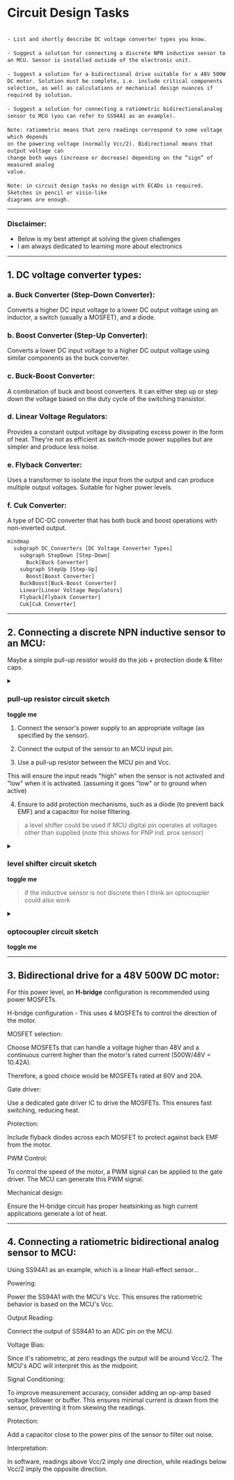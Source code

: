 # Circuit Design Tasks

```

- List and shortly describe DC voltage converter types you know.

- Suggest a solution for connecting a discrete NPN inductive sensor to an MCU. Sensor is installed outside of the electronic unit.

- Suggest a solution for a bidirectional drive suitable for a 48V 500W DC motor. Solution must be complete, i.e. include critical components selection, as well as calculations or mechanical design nuances if required by solution.

- Suggest a solution for connecting a ratiometric bidirectionalanalog sensor to MCU (you can refer to SS94A1 as an example).

Note: ratiometric means that zero readings correspond to some voltage which depends
on the powering voltage (normally Vcc/2). Bidirectional means that output voltage can
change both ways (increase or decrease) depending on the “sign” of measured analog
value.

Note: in circuit design tasks no design with ECADs is required. Sketches in pencil or visio-like
diagrams are enough.

```

---
### Disclaimer: 
- Below is my best attempt at solving the given challenges
- I am always dedicated to learning more about electronics

---

## 1. DC voltage converter types:

### a. Buck Converter (Step-Down Converter):
Converts a higher DC input voltage to a lower DC output voltage using an inductor, a switch (usually a MOSFET), and a diode.

### b. Boost Converter (Step-Up Converter):
Converts a lower DC input voltage to a higher DC output voltage using similar components as the buck converter.

### c. Buck-Boost Converter:
A combination of buck and boost converters. It can either step up or step down the voltage based on the duty cycle of the switching transistor.

### d. Linear Voltage Regulators:
Provides a constant output voltage by dissipating excess power in the form of heat. They're not as efficient as switch-mode power supplies but are simpler and produce less noise.

### e. Flyback Converter:
Uses a transformer to isolate the input from the output and can produce multiple output voltages. Suitable for higher power levels.

### f. Cuk Converter:
A type of DC-DC converter that has both buck and boost operations with non-inverted output.


```mermaid
mindmap
  subgraph DC_Converters [DC Voltage Converter Types]
    subgraph StepDown [Step-Down]
      Buck[Buck Converter]
    subgraph StepUp [Step-Up]
      Boost[Boost Converter]
    BuckBoost[Buck-Boost Converter]
    Linear[Linear Voltage Regulators]
    Flyback[Flyback Converter]
    Cuk[Cuk Converter]
```

---

## 2. Connecting a discrete NPN inductive sensor to an MCU:

Maybe a simple pull-up resistor would do the job + protection diode & filter caps.
<details><summary><h3>pull-up resistor circuit sketch</h3>  <b>toggle me</b></summary>

![pull up resistor](https://github.com/mbz4/Technical_Interview/blob/main/Circuit_Design_Task/pull_up.png)

</details>

1. Connect the sensor's power supply to an appropriate voltage (as specified by the sensor).

2. Connect the output of the sensor to an MCU input pin.

3. Use a pull-up resistor between the MCU pin and Vcc. 

This will ensure the input reads "high" when the sensor is not activated and "low" when it is activated.
(assuming it goes "low" or to ground when active)

4. Ensure to add protection mechanisms, such as a diode (to prevent back EMF) and a capacitor for noise filtering.


> a level shifter could be used if MCU digital pin operates at voltages other than supplied
(note this shows for PNP ind. prox sensor)

<details><summary><h3>level shifter circuit sketch</h3> <b>toggle me</b></summary>

![lvl shifter](https://github.com/mbz4/Technical_Interview/blob/main/Circuit_Design_Task/24V_PNP_lvl_shift_5to3_3VMCU.png)

[source: electronics.stackexchange.com (link)](https://electronics.stackexchange.com/questions/101624/how-to-connect-a-inductive-proximity-sensor-switch-npn-dc6-36v-to-pic18f4550-5v)

</details>

> if the inductive sensor is not discrete then I think an optocoupler could also work

<details><summary><h3>optocoupler circuit sketch</h3> <b>toggle me</b></summary>

![pull up resistor](https://github.com/mbz4/Technical_Interview/blob/main/Circuit_Design_Task/npn_opto_12V_to_5V_MCU.png)

[source: forum.allaboutcircuits.com (link)](https://forum.allaboutcircuits.com/threads/inductance-proximity-sensor-output-conversion-to-3-3v-logic.160957/)

</details>

---

## 3. Bidirectional drive for a 48V 500W DC motor:
For this power level, an <b>H-bridge</b> configuration is recommended using power MOSFETs.

H-bridge configuration - This uses 4 MOSFETs to control the direction of the motor.

MOSFET selection: 

Choose MOSFETs that can handle a voltage higher than 48V and a continuous current higher than the motor's rated current (500W/48V = 10.42A). 

Therefore, a good choice would be MOSFETs rated at 60V and 20A.

Gate driver: 

Use a dedicated gate driver IC to drive the MOSFETs. This ensures fast switching, reducing heat.

Protection: 

Include flyback diodes across each MOSFET to protect against back EMF from the motor.

PWM Control: 

To control the speed of the motor, a PWM signal can be applied to the gate driver. The MCU can generate this PWM signal.

Mechanical design: 

Ensure the H-bridge circuit has proper heatsinking as high current applications generate a lot of heat.

---

## 4. Connecting a ratiometric bidirectional analog sensor to MCU:

Using SS94A1 as an example, which is a linear Hall-effect sensor...

Powering: 

Power the SS94A1 with the MCU's Vcc. 
This ensures the ratiometric behavior is based on the MCU's Vcc.

Output Reading: 

Connect the output of SS94A1 to an ADC pin on the MCU.

Voltage Bias: 

Since it's ratiometric, at zero readings the output will be around Vcc/2. The MCU's ADC will interpret this as the midpoint.

Signal Conditioning: 

To improve measurement accuracy, consider adding an op-amp based voltage follower or buffer. This ensures minimal current is drawn from the sensor, preventing it from skewing the readings.

Protection: 

Add a capacitor close to the power pins of the sensor to filter out noise.

Interpretation: 

In software, readings above Vcc/2 imply one direction, while readings below Vcc/2 imply the opposite direction.